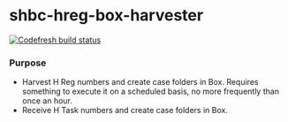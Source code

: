 # shbc-hreg-box-harvester

[![Codefresh build status]( https://g.codefresh.io/api/badges/build?repoOwner=matt-lindsay&repoName=shbc-hreg-box-harvester&branch=master&pipelineName=shbc-hreg-box-harvester&accountName=matt-lindsay&type=cf-1)]( https://g.codefresh.io/repositories/matt-lindsay/shbc-hreg-box-harvester/builds?filter=trigger:build;branch:master;service:5a1d4247eb19fc0001b8853f~shbc-hreg-box-harvester)

### Purpose

- Harvest H Reg numbers and create case folders in Box. Requires something to execute it on a scheduled basis, no more frequently than once an hour.
- Receive H Task numbers and create case folders in Box.
